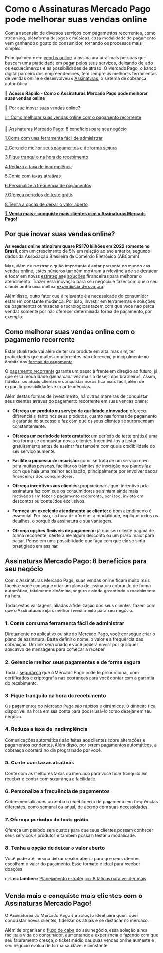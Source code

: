 # Como o Assinaturas Mercado Pago pode melhorar suas vendas online

Com a ascensão de diversos serviços com pagamentos recorrentes, como streaming, plataforma de jogos e músicas, essa modalidade de pagamento vem ganhando o gosto do consumidor, tornando os processos mais simples.

Principalmente em [vendas online](https://meubolso.mercadopago.com.br/entenda-como-especialistas-do-mercado-pago-ajudam-a-evitar-prejuizos), a assinatura atrai mais pessoas que buscam uma praticidade em pagar pelos seus serviços, deixando de lado os esquecimentos e as possibilidades de atraso. O Mercado Pago, o banco digital parceiro dos empreendedores, tem sempre as melhores ferramentas de vendas online e desenvolveu o [Assinaturas](https://meubolso.mercadopago.com.br/assinaturas-conheca-nova-solucao-de-pagamento-recorrente-do-mercado-pago), o sistema de cobrança automática.

**💙 Acesso Rápido - Como o Assinaturas Mercado Pago pode melhorar suas vendas online**

[🤔 Por que inovar suas vendas online?](#A)

[📈 Como melhorar suas vendas online com o pagamento recorrente](#B)

[💪 Assinaturas Mercado Pago: 8 benefícios para seu negócio](#C)

[1.Conte com uma ferramenta fácil de administrar](#D)

[2.Gerencie melhor seus pagamentos e de forma segura](#E)

[3.Fique tranquilo na hora do recebimento](#F)

[4.Reduza a taxa de inadimplência](#G)

[5.Conte com taxas atrativas](#H)

[6.Personalize a frequência de pagamentos](#I)

[7.Ofereça períodos de teste grátis](#J)

[8.Tenha a opção de deixar o valor aberto](#K)

**[💙 Venda mais e conquiste mais clientes com o Assinaturas Mercado Pago!](#L)**

[](#)
## Por que inovar suas vendas online?

**As vendas online atingiram quase R$170 bilhões em 2022 somente no Brasil**, com um crescimento de 5% em relação ao ano anterior, segundo dados da Associação Brasileira de Comércio Eletrônico (ABComm).

Mas, além de mostrar o quão importante é estar presente no mundo das vendas online, estes números também mostram a relevância de se destacar e focar em novas [estratégias](https://meubolso.mercadopago.com.br/estrategias-de-marketing)e [soluções](https://meubolso.mercadopago.com.br/6-solucoes-disponiveis-na-conta-mercado-pago-para-seu-negocio) financeiras para melhorar o atendimento. Trazer essa inovação para seu negócio é fazer com que o seu cliente tenha uma melhor [experiência de compra](https://meubolso.mercadopago.com.br/experiencia-de-compra-como-ela-aumenta-a-taxa-de-aprovacao-em-dropshipping).

Além disso, outro fator que é relevante é a necessidade do consumidor estar em constante mudança. Por isso, investir em ferramentas e soluções de pagamentos otimizadas e tecnológicas fazem com que você não perca vendas somente por não oferecer determinada forma de pagamento, por exemplo.

[](#)
## Como melhorar suas vendas online com o pagamento recorrente

Estar atualizado vai além de ter um produto em alta, mas sim, ter praticidades que muitos concorrentes não oferecem, principalmente no âmbito das [formas de pagamento](https://meubolso.mercadopago.com.br/formas-de-pagamento-mercado-pago-para-seu-negocio).

O [pagamento recorrente](https://meubolso.mercadopago.com.br/pagamento-recorrente-como-implementar) garante um passo à frente em direção ao futuro, já que essa modalidade ganha cada vez mais o desejo dos brasileiros. Assim, fidelizar os atuais clientes e conquistar novos fica mais fácil, além de expandir possibilidades e criar tendências.

Além destas formas de investimento, há outras maneiras de conquistar seus clientes através do pagamento recorrente em suas vendas online:

- **Ofereça um produto ou serviço de qualidade e inovador:** oferecer diferenciais, tanto nos seus produtos, quanto nas formas de pagamento é garantia do sucesso e faz com que os seus clientes se surpreendam constantemente.

- **Ofereça um período de teste gratuito:** um período de teste grátis é uma boa forma de conquistar novos clientes. Incentivá-los a testar gratuitamente antes de assinar faz também com que a credibilidade do seu serviço aumente.

- **Facilite o processo de inscrição:** como se trata de um serviço novo para muitas pessoas, facilitar os trâmites de inscrição nos planos faz com que haja uma melhor aceitação, principalmente por envolver dados financeiros dos consumidores.

- **Ofereça incentivos aos clientes:** proporcionar algum incentivo pela assinatura faz com que os consumidores se sintam ainda mais motivados em fazer o pagamento recorrente, por isso, invista em descontos ou conteúdos exclusivos.

- **Forneça um excelente atendimento ao cliente:** o bom atendimento é essencial. Por isso, na hora de oferecer a modalidade, explique todos os detalhes, o porquê da assinatura e sua vantagem.

- **Ofereça opções flexíveis de pagamento:** já que seu cliente pagará de forma recorrente, oferte a ele algum desconto ou um prazo maior para pagar. Pense em uma possibilidade que faça com que ele se sinta prestigiado em assinar.

[](#)
## Assinaturas Mercado Pago: 8 benefícios para seu negócio

Com o Assinaturas Mercado Pago, suas vendas online ficam muito mais fáceis e você consegue criar um plano de assinatura cobrando de forma automática, totalmente dinâmica, segura e ainda garantindo o recebimento na hora.

Todas estas vantagens, aliadas à fidelização dos seus clientes, fazem com que o Assinaturas seja o melhor investimento para seu negócio.

[](#)
### 1. Conte com uma ferramenta fácil de administrar

Diretamente no aplicativo ou site do Mercado Pago, você consegue criar o plano de assinatura. Basta definir o nome, o valor e a frequência das cobranças. Um link será criado e você poderá enviar por qualquer aplicativo de mensagens para começar a receber.

[](#)
### 2. Gerencie melhor seus pagamentos e de forma segura

Toda a [segurança](https://meubolso.mercadopago.com.br/como-garantir-seguranca-digital-com-mercado-pago) que o Mercado Pago pode te proporcionar, com certificados e criptografia nas cobranças para você contar com a garantia do recebimento.

[](#)
### 3. Fique tranquilo na hora do recebimento

Os pagamentos do Mercado Pago são rápidos e dinâmicos. O dinheiro fica disponível na hora em sua conta para poder usá-lo como desejar em seu negócio.

[](#)
### 4. Reduza a taxa de inadimplência

Comunicações automáticas são feitas aos clientes sobre alterações e pagamentos pendentes. Além disso, por serem pagamentos automáticos, a cobrança ocorrerá no dia programado por você.

[](#)
### 5. Conte com taxas atrativas

Conte com as melhores taxas do mercado para você ficar tranquilo em receber e contar com segurança e facilidade.

[](#)
### 6. Personalize a frequência de pagamentos

Cobre mensalidades ou tenha o recebimento de pagamento em frequências diferentes, como semanal ou anual, de acordo com suas necessidades.

[](#)
### 7. Ofereça períodos de teste grátis

Ofereça um período sem custos para que seus clientes possam conhecer seus serviços e produtos e também possam testar a modalidade.

[](#)
### 8. Tenha a opção de deixar o valor aberto

Você pode até mesmo deixar o valor aberto para que seus clientes escolham o valor do pagamento. Esse formato é ideal para receber doações.

👉**Leia também:** [Planejamento estratégico: 8 táticas para vender mais](https://meubolso.mercadopago.com.br/guia-estrategico-para-vender-mais)

[](#)
## Venda mais e conquiste mais clientes com o Assinaturas Mercado Pago!

O Assinaturas do Mercado Pago é a solução ideal para quem quer conquistar novos clientes, fidelizar os atuais e se destacar no mercado.

Além de organizar o [fluxo de caixa](https://meubolso.mercadopago.com.br/fluxo-de-caixa) do seu negócio, essa solução ainda facilita a vida do consumidor, aumentando a experiência e fazendo com que seu faturamento cresça, o ticket médio das suas vendas online aumente e seu negócio evolua de forma saudável e constante.